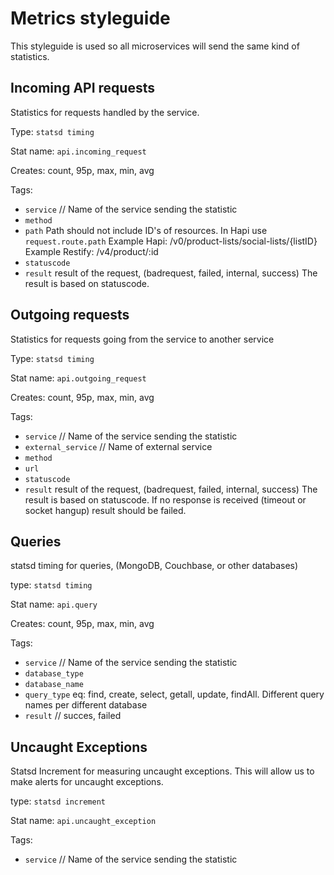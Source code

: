 

# Metrics styleguide

This styleguide is used so all microservices will send the same kind of statistics.

## Incoming API requests

Statistics for requests handled by the service.

Type: `statsd timing`

Stat name: `api.incoming_request`

Creates: count, 95p, max, min, avg

Tags:

- `service` // Name of the service sending the statistic
- `method`
- `path`
  Path should not include ID's of resources. In Hapi use `request.route.path`
  Example Hapi: /v0/product-lists/social-lists/{listID}
  Example Restify: /v4/product/:id
- `statuscode`
- `result`
  result of the request, (badrequest, failed, internal, success)
  The result is based on statuscode. 

## Outgoing requests

Statistics for requests going from the service to another service

Type: `statsd timing`

Stat name: `api.outgoing_request`

Creates: count, 95p, max, min, avg

Tags:

- `service` // Name of the service sending the statistic
- `external_service` // Name of external service 
- `method`
- `url`
- `statuscode`
- `result`
  result of the request, (badrequest, failed, internal, success)
  The result is based on statuscode. If no response is received (timeout or socket hangup) result should be failed.

## Queries

statsd timing for queries, (MongoDB, Couchbase, or other databases)

type: `statsd timing`

Stat name: `api.query`

Creates: count, 95p, max, min, avg

Tags:

- `service` // Name of the service sending the statistic
- `database_type`
- `database_name`
- `query_type`
  eq: find, create, select, getall, update, findAll. Different query names per different database
- `result` // succes, failed

## Uncaught Exceptions

Statsd Increment for measuring uncaught exceptions. This will allow us to make alerts for uncaught exceptions.

type: `statsd increment`

Stat name: `api.uncaught_exception`

Tags:

* `service` // Name of the service sending the statistic